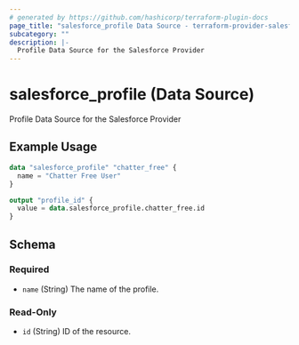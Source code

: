 ```yaml
---
# generated by https://github.com/hashicorp/terraform-plugin-docs
page_title: "salesforce_profile Data Source - terraform-provider-salesforce"
subcategory: ""
description: |-
  Profile Data Source for the Salesforce Provider
---
```


# salesforce_profile (Data Source)

Profile Data Source for the Salesforce Provider

## Example Usage

```terraform
data "salesforce_profile" "chatter_free" {
  name = "Chatter Free User"
}

output "profile_id" {
  value = data.salesforce_profile.chatter_free.id
}
```

<!-- schema generated by tfplugindocs -->
## Schema

### Required

- `name` (String) The name of the profile.

### Read-Only

- `id` (String) ID of the resource.


